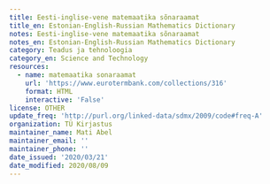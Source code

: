 ```yaml
---
title: Eesti-inglise-vene matemaatika sõnaraamat
title_en: Estonian-English-Russian Mathematics Dictionary
notes: Eesti-inglise-vene matemaatika sõnaraamat
notes_en: Estonian-English-Russian Mathematics Dictionary
category: Teadus ja tehnoloogia
category_en: Science and Technology
resources:
  - name: matemaatika sonaraamat
    url: 'https://www.eurotermbank.com/collections/316'
    format: HTML
    interactive: 'False'
license: OTHER
update_freq: 'http://purl.org/linked-data/sdmx/2009/code#freq-A'
organization: TÜ Kirjastus
maintainer_name: Mati Abel
maintainer_email: ''
maintainer_phone: ''
date_issued: '2020/03/21'
date_modified: 2020/08/09
---
```

